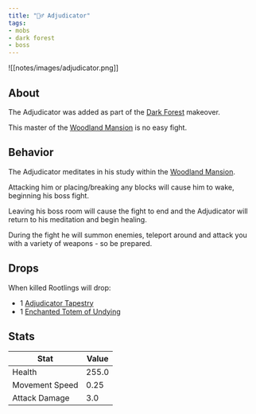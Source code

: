```yaml
---
title: "🧙‍♂️ Adjudicator"
tags:
- mobs
- dark forest
- boss
---
```


![[notes/images/adjudicator.png]]
## About

The Adjudicator was added as part of the [Dark Forest](notes/makeover/dark_forest) makeover.   

This master of the [Woodland Mansion](notes/structure/mansion) is no easy fight.

## Behavior
The Adjudicator meditates in his study within the [Woodland Mansion](notes/structure/mansion).

Attacking him or placing/breaking any blocks will cause him to wake, beginning his boss fight.

Leaving his boss room will cause the fight to end and the Adjudicator will return to his meditation and begin healing.

During the fight he will summon enemies, teleport around and attack you with a variety of weapons - so be prepared.

## Drops
When killed Rootlings will drop:
- 1 [Adjudicator Tapestry]()
- 1 [Enchanted Totem of Undying]()

## Stats
| Stat | Value |
| ---- | ------ |
| Health | 255.0 |
| Movement Speed | 0.25 |
| Attack Damage | 3.0 |



